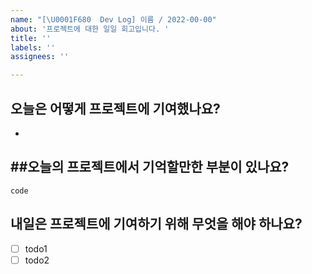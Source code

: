 ```yaml
---
name: "[\U0001F680  Dev Log] 이름 / 2022-00-00"
about: '프로젝트에 대한 일일 회고입니다. '
title: ''
labels: ''
assignees: ''

---
```


## 오늘은 어떻게 프로젝트에 기여했나요?
- 

##오늘의 프로젝트에서 기억할만한 부분이 있나요?
- 

```
code
```

## 내일은 프로젝트에 기여하기 위해 무엇을 해야 하나요?
- [ ] todo1
- [ ] todo2

